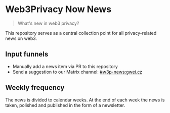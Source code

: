 # Web3Privacy Now News

> What's new in web3 privacy?

This repository serves as a central collection point for all privacy-related news on web3.

## Input funnels

* Manually add a news item via PR to this repository
* Send a suggestion to our Matrix channel: [#w3p-news:gwei.cz](https://matrix.to/#/#w3p-news:gwei.cz)

## Weekly frequency

The news is divided to calendar weeks. At the end of each week the news is taken, polished and published in the form of a newsletter.
